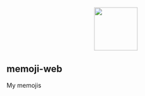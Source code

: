 <h1 align="center"><img src="https://user-images.githubusercontent.com/81815495/124292256-c16aa300-db2b-11eb-90f4-42e71377b84e.jpg" width="100px" heigth="100px"></h1>

## memoji-web

My memojis
